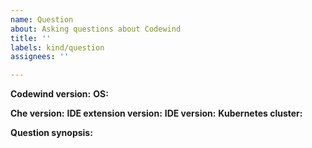 ```yaml
---
name: Question
about: Asking questions about Codewind
title: ''
labels: kind/question
assignees: ''

---
```


<!-- Please fill out the following form to ask a quesstion. If some fields do not apply to your situation, feel free to skip them.-->

**Codewind version:**
**OS:**


**Che version:**
**IDE extension version:**
**IDE version:**
**Kubernetes cluster:**


**Question synopsis:**
<!-- What question can we help you with?-->

